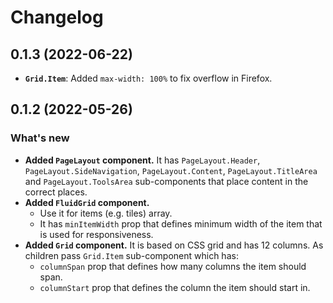 # Changelog

## 0.1.3 (2022-06-22)

- **`Grid.Item`**: Added `max-width: 100%` to fix overflow in Firefox.

## 0.1.2 (2022-05-26)

### What's new

- **Added `PageLayout` component.** It has `PageLayout.Header`, `PageLayout.SideNavigation`, `PageLayout.Content`, `PageLayout.TitleArea` and `PageLayout.ToolsArea` sub-components that place content in the correct places.
- **Added `FluidGrid` component.**
  - Use it for items (e.g. tiles) array.
  - It has `minItemWidth` prop that defines minimum width of the item that is used for responsiveness.
- **Added `Grid` component.** It is based on CSS grid and has 12 columns. As children pass `Grid.Item` sub-component which has:
  - `columnSpan` prop that defines how many columns the item should span.
  - `columnStart` prop that defines the column the item should start in.
